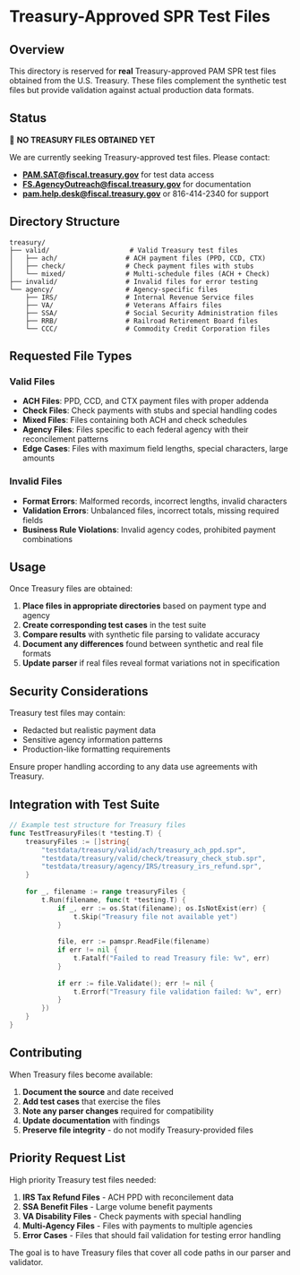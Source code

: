 # Treasury-Approved SPR Test Files

## Overview

This directory is reserved for **real** Treasury-approved PAM SPR test files obtained from the U.S. Treasury. These files complement the synthetic test files but provide validation against actual production data formats.

## Status

🔴 **NO TREASURY FILES OBTAINED YET**

We are currently seeking Treasury-approved test files. Please contact:
- **PAM.SAT@fiscal.treasury.gov** for test data access
- **FS.AgencyOutreach@fiscal.treasury.gov** for documentation
- **pam.help.desk@fiscal.treasury.gov** or 816-414-2340 for support

## Directory Structure

```
treasury/
├── valid/                    # Valid Treasury test files
│   ├── ach/                 # ACH payment files (PPD, CCD, CTX)
│   ├── check/               # Check payment files with stubs
│   └── mixed/               # Multi-schedule files (ACH + Check)
├── invalid/                 # Invalid files for error testing
└── agency/                  # Agency-specific files
    ├── IRS/                 # Internal Revenue Service files
    ├── VA/                  # Veterans Affairs files  
    ├── SSA/                 # Social Security Administration files
    ├── RRB/                 # Railroad Retirement Board files
    └── CCC/                 # Commodity Credit Corporation files
```

## Requested File Types

### Valid Files
- **ACH Files**: PPD, CCD, and CTX payment files with proper addenda
- **Check Files**: Check payments with stubs and special handling codes
- **Mixed Files**: Files containing both ACH and check schedules
- **Agency Files**: Files specific to each federal agency with their reconcilement patterns
- **Edge Cases**: Files with maximum field lengths, special characters, large amounts

### Invalid Files
- **Format Errors**: Malformed records, incorrect lengths, invalid characters
- **Validation Errors**: Unbalanced files, incorrect totals, missing required fields
- **Business Rule Violations**: Invalid agency codes, prohibited payment combinations

## Usage

Once Treasury files are obtained:

1. **Place files in appropriate directories** based on payment type and agency
2. **Create corresponding test cases** in the test suite
3. **Compare results** with synthetic file parsing to validate accuracy
4. **Document any differences** found between synthetic and real file formats
5. **Update parser** if real files reveal format variations not in specification

## Security Considerations

Treasury test files may contain:
- Redacted but realistic payment data
- Sensitive agency information patterns
- Production-like formatting requirements

Ensure proper handling according to any data use agreements with Treasury.

## Integration with Test Suite

```go
// Example test structure for Treasury files
func TestTreasuryFiles(t *testing.T) {
    treasuryFiles := []string{
        "testdata/treasury/valid/ach/treasury_ach_ppd.spr",
        "testdata/treasury/valid/check/treasury_check_stub.spr",
        "testdata/treasury/agency/IRS/treasury_irs_refund.spr",
    }
    
    for _, filename := range treasuryFiles {
        t.Run(filename, func(t *testing.T) {
            if _, err := os.Stat(filename); os.IsNotExist(err) {
                t.Skip("Treasury file not available yet")
            }
            
            file, err := pamspr.ReadFile(filename)
            if err != nil {
                t.Fatalf("Failed to read Treasury file: %v", err)
            }
            
            if err := file.Validate(); err != nil {
                t.Errorf("Treasury file validation failed: %v", err)
            }
        })
    }
}
```

## Contributing

When Treasury files become available:

1. **Document the source** and date received
2. **Add test cases** that exercise the files
3. **Note any parser changes** required for compatibility
4. **Update documentation** with findings
5. **Preserve file integrity** - do not modify Treasury-provided files

## Priority Request List

High priority Treasury test files needed:

1. **IRS Tax Refund Files** - ACH PPD with reconcilement data
2. **SSA Benefit Files** - Large volume benefit payments
3. **VA Disability Files** - Check payments with special handling
4. **Multi-Agency Files** - Files with payments to multiple agencies
5. **Error Cases** - Files that should fail validation for testing error handling

The goal is to have Treasury files that cover all code paths in our parser and validator.